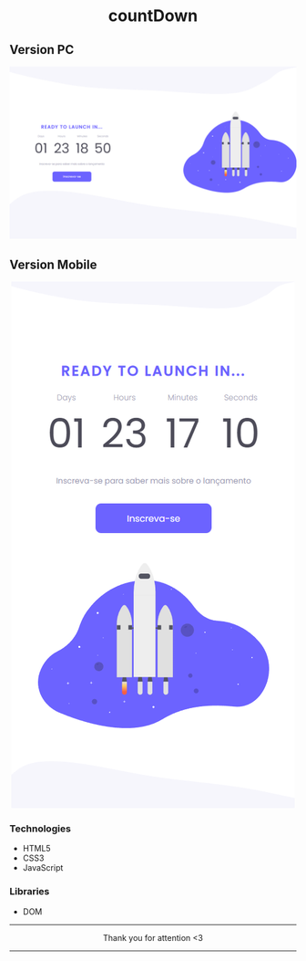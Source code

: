 <h1 align="center">countDown</h1>

## Version PC

<img src="imgs/windowPc.png">

## Version Mobile

<div align="center">
  <img src="imgs/windowMobile.png">
</div>

### Technologies

- HTML5
- CSS3
- JavaScript

### Libraries

- DOM 

<hr>
<p align="center">Thank you for attention <3</p>
<hr>

